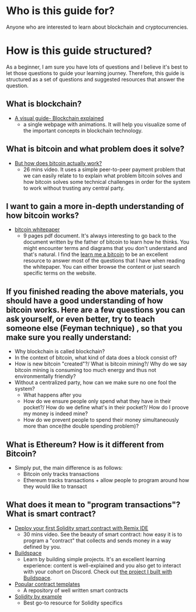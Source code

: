 # Who is this guide for?
Anyone who are interested to learn about blockchain and cryptocurrencies. 

# How is this guide structured?
As a beginner, I am sure you have lots of questions and I believe it's best to let those questions to guide your learning journey. Therefore, this guide is structured as a set of questions and suggested resources that answer the question.

## What is blockchain?
- [A visual guide- Blockchain explained](http://graphics.reuters.com/TECHNOLOGY-BLOCKCHAIN/010070P11GN/index.html)
  - a single webpage with animations. It will help you visualize some of the important concepts in blockchain technology.  

## What is bitcoin and what problem does it solve?
- [But how does bitcoin actually work?](https://www.youtube.com/watch?v=bBC-nXj3Ng4)
  - 26 mins video. It uses a simple peer-to-peer payment problem that we can easily relate to to explain what problem bitcoin solves and how bitcoin solves some technical challenges in order for the system to work without trusting any central party.


## I want to gain a more in-depth understanding of how bitcoin works?
- [bitcoin whitepaper](https://bitcoin.org/bitcoin.pdf)
  - 9 pages pdf document. It's always interesting to go back to the document written by the father of bitcoin to learn how he thinks. You might encounter terms and diagrams that you don't understand and that's natural. I find the [learn me a bitcoin](https://learnmeabitcoin.com) to be an excellent resource to answer most of the questions that I have when reading the whitepaper. You can either browse the content or just search specific terms on the website.

## If you finished reading the above materials, you should have a good understanding of how bitcoin works. Here are a few questions you can ask yourself, or even better, try to teach someone else (Feyman technique) , so that you make sure you really understand:
- Why blockchain is called blockchain?
- In the context of bitcoin, what kind of data does a block consist of?
- How is new bitcoin "created"?/ What is bitcoin mining?/ Why do we say bitcoin mining is consuming too much energy and thus not environmentally friendly?
- Without a centralized party, how can we make sure no one fool the system? 
  - What happens after you 
  - How do we ensure people only spend what they have in their pocket?/ How do we define what's in their pocket?/ How do I proove my money is indeed mine?
  - How do we prevent people to spend their money simultaneously more than once(the double spending problem)?

## What is Ethereum? How is it different from Bitcoin?
- Simply put, the main difference is as follows:
  -  Bitcoin only tracks transactions
  -  Ethereum tracks transactions + allow people to program around how they would like to transact

## What does it mean to "program transactions"? What is smart contract?
- [Deploy your first Solidity smart contract with Remix IDE](https://www.youtube.com/watch?v=bZKVfXmzRDw&t=916s)
  - 30 mins video. See the beauty of smart contract: how easy it is to program a "contract" that collects and sends money in a way defined by you.
- [Buildspace](https://buildspace.so)
  - Learn by building simple projects. It's an excellent learning experience: content is well-explained and you also get to interact with your cohort on Discord. Check out [the project I built with Buildspace](https://twitter.com/panyunyao/status/1453239167488561164).
- [Popular contract templates](https://github.com/marcelc63/popular-contract-templates)
  - A repository of well written smart contracts  
- [Solidity by example](https://solidity-by-example.org)
  - Best go-to resource for Solidity specifics


